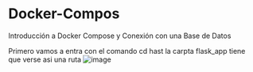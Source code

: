 # Docker-Compos
Introducción a Docker Compose y Conexión con una Base de Datos

Primero vamos a entra con el comando cd hast la carpta flask_app tiene que verse asi una ruta 
![image](https://github.com/user-attachments/assets/4ea8a1ef-8397-4c96-a3b1-e6d7e78a4e12)
